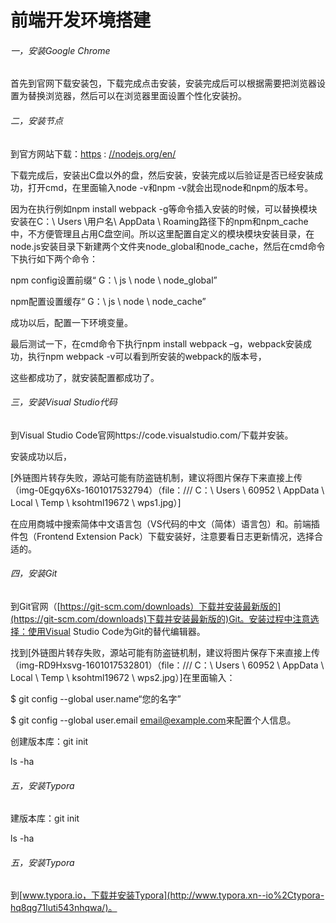 # 前端开发环境搭建

###### 一，安装Google Chrome

首先到官网下载安装包，下载完成点击安装，安装完成后可以根据需要把浏览器设置为替换浏览器，然后可以在浏览器里面设置个性化安装扮。

###### 二，安装节点

到官方网站下载：[https](https://nodejs.org/en/) : [//nodejs.org/en/](https://nodejs.org/en/)

下载完成后，安装出C盘以外的盘，然后安装，安装完成以后验证是否已经安装成功，打开cmd，在里面输入node -v和npm -v就会出现node和npm的版本号。

因为在执行例如npm install webpack -g等命令插入安装的时候，可以替换模块安装在C：\ Users \用户名\ AppData \ Roaming路径下的npm和npm_cache中，不方便管理且占用C盘空间。所以这里配置自定义的模块模块安装目录，在node.js安装目录下新建两个文件夹node_global和node_cache，然后在cmd命令下执行如下两个命令：

npm config设置前缀“ G：\ js \ node \ node_global”

npm配置设置缓存“ G：\ js \ node \ node_cache”

成功以后，配置一下环境变量。

最后测试一下，在cmd命令下执行npm install webpack –g，webpack安装成功，执行npm webpack -v可以看到所安装的webpack的版本号，

这些都成功了，就安装配置都成功了。

###### 三，安装Visual Studio代码

到Visual Studio Code官网https://code.visualstudio.com/下载并安装。

安装成功以后，

[外链图片转存失败，源站可能有防盗链机制，建议将图片保存下来直接上传（img-0Egqy6Xs-1601017532794）（file：/// C：\ Users \ 60952 \ AppData \ Local \ Temp \ ksohtml19672 \ wps1.jpg）]

在应用商城中搜索简体中文语言包（VS代码的中文（简体）语言包）和。前端插件包（Frontend Extension Pack）下载安装好，注意要看日志更新情况，选择合适的。

###### 四，安装Git

到Git官网（[https://git-scm.com/downloads）下载并安装最新版的](https://git-scm.com/downloads)下载并安装最新版的)Git。安装过程中注意选择：使用Visual Studio Code为Git的替代编辑器。

找到[外链图片转存失败，源站可能有防盗链机制，建议将图片保存下来直接上传（img-RD9Hxsvg-1601017532801）（file：/// C：\ Users \ 60952 \ AppData \ Local \ Temp \ ksohtml19672 \ wps2.jpg）]在里面输入：

$ git config --global user.name“您的名字”

$ git config --global user.email [email@example.com](mailto:email@example.com)来配置个人信息。

创建版本库：git init

ls -ha

###### 五，安装Typora

建版本库：git init

ls -ha

###### 五，安装Typora

到[www.typora.io，下载并安装Typora](http://www.typora.xn--io%2Ctypora-hq8qg71luti543nhqwa/)。